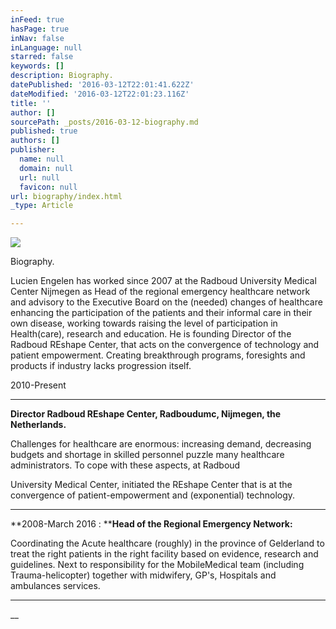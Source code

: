 ```yaml
---
inFeed: true
hasPage: true
inNav: false
inLanguage: null
starred: false
keywords: []
description: Biography.
datePublished: '2016-03-12T22:01:41.622Z'
dateModified: '2016-03-12T22:01:23.116Z'
title: ''
author: []
sourcePath: _posts/2016-03-12-biography.md
published: true
authors: []
publisher:
  name: null
  domain: null
  url: null
  favicon: null
url: biography/index.html
_type: Article

---
```

![](https://the-grid-user-content.s3-us-west-2.amazonaws.com/0097cb4f-4639-429d-9dc7-86160ad31f5d.jpg)

Biography.

Lucien Engelen has worked since 2007 at the Radboud University Medical
Center Nijmegen as Head of the regional emergency healthcare network and
advisory to the Executive Board on the (needed) changes of healthcare enhancing
the participation of the patients and their informal care in their own disease,
working towards raising the level of participation in Health(care), research
and education. He is founding Director of the Radboud REshape Center, that
acts on the convergence of technology and patient empowerment. Creating
breakthrough programs, foresights and products if industry lacks progression
itself. 

2010-Present

****

**Director
Radboud REshape Center, Radboudumc, Nijmegen, the Netherlands.**

Challenges for healthcare
are enormous: increasing demand, decreasing budgets and shortage in skilled personnel puzzle many
healthcare administrators. To cope with these aspects, at Radboud

University
Medical Center, initiated the REshape Center that is at the convergence of
patient-empowerment
and (exponential) technology.

****

**2008-March 2016 : ****Head of the Regional Emergency Network:**

Coordinating
the Acute healthcare (roughly) in the province of Gelderland to treat the right
patients in the right facility based on evidence, research and
guidelines. Next to responsibility for the MobileMedical
team (including Trauma-helicopter) together with midwifery, GP's, Hospitals and
ambulances services. 

****

__